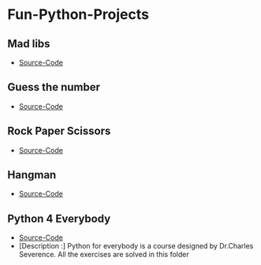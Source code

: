 # Fun-Python-Projects
<!-- New readme coming soon!! -->
## Mad libs  
- [Source-Code](https://github.com/MihirMore/Fun-Python-Projects/tree/main/Madlibs)

## Guess the number 
- [Source-Code](https://github.com/MihirMore/Fun-Python-Projects/tree/main/Guess_the_number)

## Rock Paper Scissors
- [Source-Code](https://github.com/MihirMore/Fun-Python-Projects/tree/main/rock-paper-scissors)

## Hangman
- [Source-Code](https://github.com/MihirMore/Fun-Python-Projects/tree/main/Hangman)

## Python 4 Everybody
- [Source-Code]()
- [Description :] Python for everybody is a course designed by Dr.Charles Severence. All the exercises are solved in this folder 

